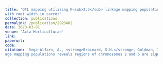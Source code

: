 ```yaml
---
title: "QTL mapping utilizing F<sub>2:3</sub> linkage mapping populations reveals regions of chromosomes 2 and 6 are significantly associated
with root width in carrot"
collection: publications
permalink: /publication/2023AH2
date: 2023-03-01
venue: 'Acta Horticulturae'
link:
paperurl:
code: 
citation: 'Vega-Alfaro, A., <strong>Brainard, S.H.</strong>, Goldman, I.L. QTL mapping utilizing F<sub>2:3</sub> link-
age mapping populations reveals regions of chromosomes 2 and 6 are significantly associated with root width in carrot. <i>Acta Horticulturae</i> Under review (2023)'
---
```

